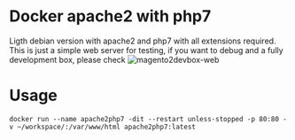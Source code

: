 # Docker apache2 with php7

Ligth debian version with apache2 and php7 with all extensions required. This is just a simple web server for testing, if you want to debug and a fully development box, please check ![magento2devbox-web](https://github.com/talosdigital/magento2devbox-web)


# Usage

```
docker run --name apache2php7 -dit --restart unless-stopped -p 80:80 -v ~/workspace/:/var/www/html apache2php7:latest
```
